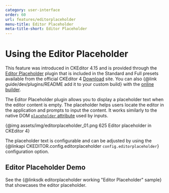 ```yaml
---
category: user-interface
order: 60
url: features/editorplaceholder
menu-title: Editor Placeholder
meta-title-short: Editor Placeholder
---
```

<!--
Copyright (c) 2003-2023, CKSource Holding sp. z o.o. All rights reserved.
For licensing, see LICENSE.md.
-->

# Using the Editor Placeholder

<info-box info="">
	This feature was introduced in CKEditor 4.15 and is provided through the <a href="https://ckeditor.com/cke4/addon/editorplaceholder">Editor Placeholder</a> plugin that is included in the Standard and Full presets available from the official CKEditor 4 <a href="https://ckeditor.com/ckeditor-4/download/">Download</a> site. You can also {@link guide/dev/plugins/README add it to your custom build} with the <a href="https://ckeditor.com/cke4/builder">online builder</a>.
</info-box>

The Editor Placeholder plugin allows you to display a placeholder text when the editor content is empty. The placeholder helps users locate the editor in the application and prompts to input the content. It works similarly to the native DOM [`placeholder` attribute](https://developer.mozilla.org/en-US/docs/Web/HTML/Element/input#The_placeholder_attribute) used by inputs.

{@img assets/img/editorplaceholder_01.png 625 Editor placeholder in CKEditor 4}

The placeholder text is configurable and can be adjusted by using the {@linkapi CKEDITOR.config.editorplaceholder `config.editorplaceholder`} configuration option.

## Editor Placeholder Demo

See the {@linksdk editorplaceholder working "Editor Placeholder" sample} that showcases the editor placeholder.
